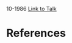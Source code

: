 

10-1986
[Link to Talk](https://www.churchofjesuschrist.org/study/general-conference/1986/10/sunday-morning-session?lang=eng)



# References
